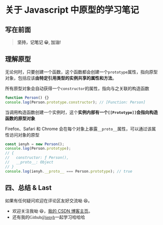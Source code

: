 # 关于 Javascript 中原型的学习笔记

## 写在前面

> **坚持，记笔记 😀, 加油!**

## 理解原型

无论何时，只要创建一个函数，这个函数都会创建一个`prototype`属性，指向原型对象，包括应该**由特定引用类型的实例共享的属性和方法**。

所有原型对象会自动获得一个`constructor`的属性，指向与之关联的构造函数

```javascript
function Person() {}
console.log(Person.prototype.constructor); // [Function: Person]
```

当调用构造函数创建一个实例时，这个**实例内部有一个`[[Prototype]]`会指向构造函数的原型对象**

Firefox、Safari 和 Chrome 会在每个对象上暴露`__proto__`属性，可以通过该属性访问对象的原型

```javascript
const ienyh = new Person();
console.log(Person.prototype);
// {
//   constructor: ƒ Person(),
//   __proto__: Object
// }
console.log(ienyh.__proto__ === Person.prototype); // true
```

## 四、总结 & Last

如果有任何疑问欢迎在评论区友好交流呦 😆。

- 欢迎关注我呦 😆，[我的 CSDN 博客主页](https://blog.csdn.net/qq_45265059)。
- 还有我的<font face="Hack">Github[@ienyh](https://github.com/ienyh)<font>一起学习哈哈哈 👨‍💻
